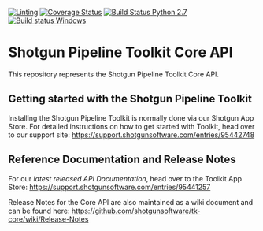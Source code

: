 [![Linting](https://img.shields.io/badge/PEP8%20by-Hound%20CI-a873d1.svg)](https://houndci.com)
[![Coverage Status](https://coveralls.io/repos/github/shotgunsoftware/tk-core/badge.svg?branch=master)](https://coveralls.io/github/shotgunsoftware/tk-core?branch=master)
[![Build Status Python 2.7](https://img.shields.io/travis/shotgunsoftware/tk-core.svg?branch=master&label=python2.7)](http://travis-ci.org/shotgunsoftware/tk-core)
[![Build status Windows](https://img.shields.io/appveyor/ci/jfboismenu/tk-core.svg?branch=master&label=python2.6)](https://ci.appveyor.com/project/jfboismenu/tk-core/branch/master)

# Shotgun Pipeline Toolkit Core API

This repository represents the Shotgun Pipeline Toolkit Core API.

## Getting started with the Shotgun Pipeline Toolkit

Installing the Shotgun Pipeline Toolkit is normally done via our
Shotgun App Store. For detailed instructions on how to get started
with Toolkit, head over to our support site: 
https://support.shotgunsoftware.com/entries/95442748

## Reference Documentation and Release Notes

For our *latest released API Documentation*, head over to the Toolkit App Store:
https://support.shotgunsoftware.com/entries/95441257

Release Notes for the Core API are also maintained as a wiki document
and can be found here: https://github.com/shotgunsoftware/tk-core/wiki/Release-Notes
